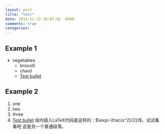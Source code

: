 ```yaml
---
layout: post
title: "test"
date: 2014-11-22 18:07:02 -0500
comments: true
categories: 
---
```


## Example 1


* vegetables
    + brocolli
    + chard
    + [Test bullet](/pagetestbullet.html)

## Example 2

1.  one
2.  two
3.  three
4.  [Test bullet](/pagetestbullet.html)
段内插入LaTeX代码是这样的：$\exp(-\frac{x^2}{2})$，试试看看吧
这是另一个普通段落。